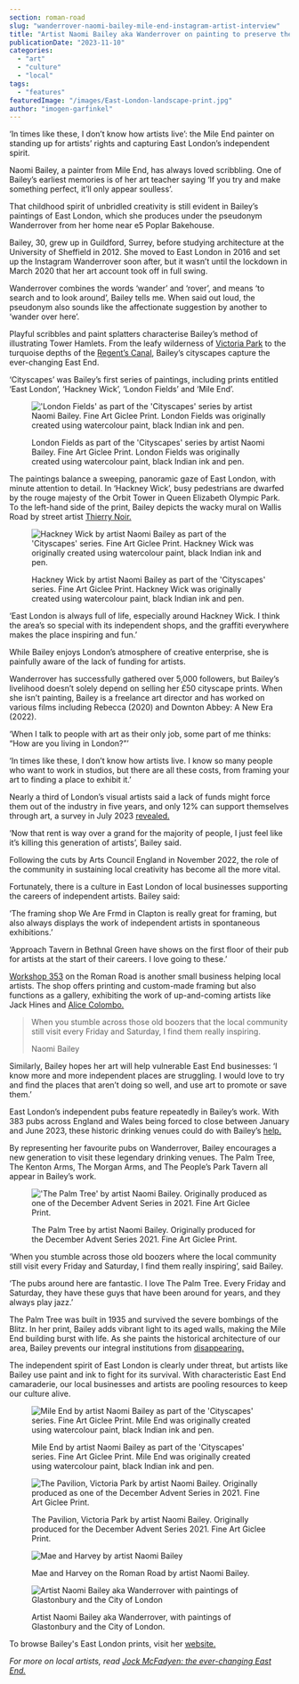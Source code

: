 ```yaml
---
section: roman-road
slug: "wanderrover-naomi-bailey-mile-end-instagram-artist-interview"
title: "Artist Naomi Bailey aka Wanderrover on painting to preserve the East End"
publicationDate: "2023-11-10"
categories: 
  - "art"
  - "culture"
  - "local"
tags: 
  - "features"
featuredImage: "/images/East-London-landscape-print.jpg"
author: "imogen-garfinkel"
---
```


‘In times like these, I don’t know how artists live’: the Mile End painter on standing up for artists’ rights and capturing East London’s independent spirit. 

Naomi Bailey, a painter from Mile End, has always loved scribbling. One of Bailey’s earliest memories is of her art teacher saying ‘If you try and make something perfect, it’ll only appear soulless’.

That childhood spirit of unbridled creativity is still evident in Bailey’s paintings of East London, which she produces under the pseudonym Wanderrover from her home near e5 Poplar Bakehouse.

Bailey, 30, grew up in Guildford, Surrey, before studying architecture at the University of Sheffield in 2012. She moved to East London in 2016 and set up the Instagram Wanderrover soon after, but it wasn’t until the lockdown in March 2020 that her art account took off in full swing.

Wanderrover combines the words ‘wander’ and ‘rover’, and means ‘to search and to look around’, Bailey tells me. When said out loud, the pseudonym also sounds like the affectionate suggestion by another to ‘wander over here’.

Playful scribbles and paint splatters characterise Bailey’s method of illustrating Tower Hamlets. From the leafy wilderness of [Victoria Park](https://romanroadlondon.com/victoria-park-east-london-bow/) to the turquoise depths of the [Regent’s Canal](https://romanroadlondon.com/regents-canal-what-to-see-do-guide/), Bailey’s cityscapes capture the ever-changing East End.

‘Cityscapes’ was Bailey’s first series of paintings, including prints entitled ‘East London’, ‘Hackney Wick’, ‘London Fields’ and ‘Mile End’.

<figure>

!['London Fields' as part of the 'Cityscapes' series by artist Naomi Bailey. Fine Art Giclee Print. London Fields was originally created using watercolour paint, black Indian ink and pen.](/images/London-fields-landscape-image-1024x683.jpg)

<figcaption>

London Fields as part of the 'Cityscapes' series by artist Naomi Bailey. Fine Art Giclee Print. London Fields was originally created using watercolour paint, black Indian ink and pen.

</figcaption>

</figure>

The paintings balance a sweeping, panoramic gaze of East London, with minute attention to detail. In ‘Hackney Wick’, busy pedestrians are dwarfed by the rouge majesty of the Orbit Tower in Queen Elizabeth Olympic Park. To the left-hand side of the print, Bailey depicts the wacky mural on Wallis Road by street artist [Thierry Noir.](https://romanroadlondon.com/mile-end-bow-street-art/)

<figure>

![Hackney Wick by artist Naomi Bailey as part of the 'Cityscapes' series. Fine Art Giclee Print. Hackney Wick was originally created using watercolour paint, black Indian ink and pen.](/images/Hackney-wick-landscape-image-1024x683.jpg)

<figcaption>

Hackney Wick by artist Naomi Bailey as part of the 'Cityscapes' series. Fine Art Giclee Print. Hackney Wick was originally created using watercolour paint, black Indian ink and pen.

</figcaption>

</figure>

‘East London is always full of life, especially around Hackney Wick. I think the area’s so special with its independent shops, and the graffiti everywhere makes the place inspiring and fun.’

While Bailey enjoys London’s atmosphere of creative enterprise, she is painfully aware of the lack of funding for artists.

Wanderrover has successfully gathered over 5,000 followers, but Bailey’s livelihood doesn’t solely depend on selling her £50 cityscape prints. When she isn’t painting, Bailey is a freelance art director and has worked on various films including Rebecca (2020) and Downton Abbey: A New Era (2022). 

‘When I talk to people with art as their only job, some part of me thinks: “How are you living in London?”’ 

‘In times like these, I don’t know how artists live. I know so many people who want to work in studios, but there are all these costs, from framing your art to finding a place to exhibit it.’ 

Nearly a third of London’s visual artists said a lack of funds might force them out of the industry in five years, and only 12% can support themselves through art, a survey in July 2023 [revealed.](http://facebook.com/RomanRoadLDN/?ref=pages_you_manage) 

‘Now that rent is way over a grand for the majority of people, I just feel like it’s killing this generation of artists’, Bailey said. 

Following the cuts by Arts Council England in November 2022, the role of the community in sustaining local creativity has become all the more vital.

Fortunately, there is a culture in East London of local businesses supporting the careers of independent artists. Bailey said: 

‘The framing shop We Are Frmd in Clapton is really great for framing, but also always displays the work of independent artists in spontaneous exhibitions.’ 

‘Approach Tavern in Bethnal Green have shows on the first floor of their pub for artists at the start of their careers. I love going to these.’ 

[Workshop 353](https://romanroadlondon.com/workshop-353-picture-framing-shop-opens-bow/) on the Roman Road is another small business helping local artists. The shop offers printing and custom-made framing but also functions as a gallery, exhibiting the work of up-and-coming artists like Jack Hines and [Alice Colombo.](https://romanroadlondon.com/events/thinking-of-a-garden-alice-colombo-exhibition-workshop-353/) 

> When you stumble across those old boozers that the local community still visit every Friday and Saturday, I find them really inspiring.
> 
> Naomi Bailey

Similarly, Bailey hopes her art will help vulnerable East End businesses: ‘I know more and more independent places are struggling. I would love to try and find the places that aren’t doing so well, and use art to promote or save them.’

East London’s independent pubs feature repeatedly in Bailey’s work. With 383 pubs across England and Wales being forced to close between January and June 2023, these historic drinking venues could do with Bailey’s [help.](https://www.bbc.co.uk/news/uk-66839984)

By representing her favourite pubs on Wanderrover, Bailey encourages a new generation to visit these legendary drinking venues. The Palm Tree, The Kenton Arms, The Morgan Arms, and The People’s Park Tavern all appear in Bailey’s work.

<figure>

!['The Palm Tree' by artist Naomi Bailey. Originally produced as one of the December Advent Series in 2021. Fine Art Giclee Print.](/images/Palm-Tree-pub-saved-for-article-bailey.jpg)

<figcaption>

The Palm Tree by artist Naomi Bailey. Originally produced for the December Advent Series 2021. Fine Art Giclee Print.

</figcaption>

</figure>

‘When you stumble across those old boozers where the local community still visit every Friday and Saturday, I find them really inspiring’, said Bailey. 

‘The pubs around here are fantastic. I love The Palm Tree. Every Friday and Saturday, they have these guys that have been around for years, and they always play jazz.’

The Palm Tree was built in 1935 and survived the severe bombings of the Blitz. In her print, Bailey adds vibrant light to its aged walls, making the Mile End building burst with life. As she paints the historical architecture of our area, Bailey prevents our integral institutions from [disappearing.](https://romanroadlondon.com/east-end-pubs-book-london-pub-explorer-interview/)

The independent spirit of East London is clearly under threat, but artists like Bailey use paint and ink to fight for its survival. With characteristic East End camaraderie, our local businesses and artists are pooling resources to keep our culture alive.

<figure>

![Mile End by artist Naomi Bailey as part of the 'Cityscapes' series. Fine Art Giclee Print. Mile End was originally created using watercolour paint, black Indian ink and pen.](/images/ORIGINAL-Mile-End-landscape-painting-Naomi-Bailey-1024x683.jpg)

<figcaption>

Mile End by artist Naomi Bailey as part of the 'Cityscapes' series. Fine Art Giclee Print. Mile End was originally created using watercolour paint, black Indian ink and pen.

</figcaption>

</figure>

<figure>

![The Pavilion, Victoria Park by artist Naomi Bailey. Originally produced as one of the December Advent Series in 2021. Fine Art Giclee Print.](/images/Pavilion-cafe-victoria-park-portrait.jpg)

<figcaption>

The Pavilion, Victoria Park by artist Naomi Bailey. Originally produced for the December Advent Series 2021. Fine Art Giclee Print.

</figcaption>

</figure>

<figure>

![Mae and Harvey by artist Naomi Bailey](/images/Mae-and-Harvey-portrait-painting-.jpg)

<figcaption>

Mae and Harvey on the Roman Road by artist Naomi Bailey.

</figcaption>

</figure>

<figure>

![Artist Naomi Bailey aka Wanderrover with paintings of Glastonbury and the City of London](/images/Naomi-holding-up-two-landscape-1024x683.jpg)

<figcaption>

Artist Naomi Bailey aka Wanderrover, with paintings of Glastonbury and the City of London.

</figcaption>

</figure>

To browse Bailey's East London prints, visit her [website.](https://naomileabailey.co.uk/wanderrover)

_For more on local artists, read_ [_Jock McFadyen: the ever-changing East End._](https://romanroadlondon.com/jock-mcfadyen-artist-east-london/)



